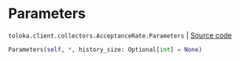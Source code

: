 # Parameters
`toloka.client.collectors.AcceptanceRate.Parameters` | [Source code](https://github.com/Toloka/toloka-kit/blob/v0.1.25/src/client/collectors.py#L112)

```python
Parameters(self, *, history_size: Optional[int] = None)
```


